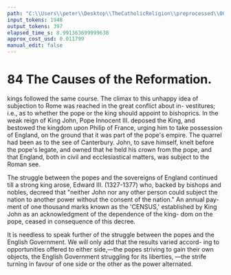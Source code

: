 ```yaml
---
path: "C:\\Users\\peter\\Desktop\\TheCatholicReligion\\preprocessed\\00103.jpg"
input_tokens: 1948
output_tokens: 397
elapsed_time_s: 8.991363699999638
approx_cost_usd: 0.011799
manual_edit: false
---
```

# 84 The Causes of the Reformation.

kings followed the same course. The climax
to this unhappy idea of subjection to Rome
was reached in the great conflict about in-
vestitures; i.e., as to whether the pope or the
king should appoint to bishoprics. In the
weak reign of King John, Pope Innocent III.
deposed the King, and bestowed the kingdom
upon Philip of France, urging him to take
possession of England, on the ground that it
was part of the pope's empire. The quarrel
had been as to the see of Canterbury. John,
to save himself, knelt before the pope's legate,
and owned that he held his crown from the
pope, and that England, both in civil and
ecclesiastical matters, was subject to the Roman
see.

The struggle between the popes and the
sovereigns of England continued till a strong
king arose, Edward III. (1327-1377) who,
backed by bishops and nobles, decreed that
"neither John nor any other person could
subject the nation to another power without
the consent of the nation." An annual pay-
ment of one thousand marks known as the
'CENSUS,' established by King John as an
acknowledgment of the dependence of the king-
dom on the pope, ceased in consequence of this
decree.

It is needless to speak further of the struggle
between the popes and the English Government.
We will only add that the results varied accord-
ing to opportunities offered to either side,—the
popes striving to gain their own objects, the
English Government struggling for its liberties,
—the strife turning in favour of one side or the
other as the power alternated.